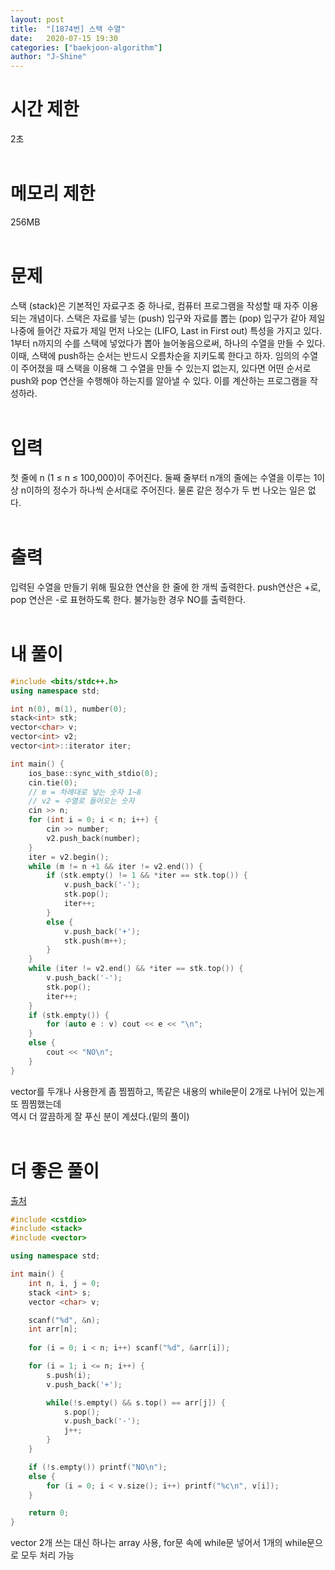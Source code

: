 ```yaml
---
layout: post
title:  "[1874번] 스택 수열"
date:   2020-07-15 19:30
categories: ["baekjoon-algorithm"]
author: "J-Shine"
---
```

# 시간 제한
2초<br><br>

# 메모리 제한
256MB<br><br>

# 문제  

스택 (stack)은 기본적인 자료구조 중 하나로, 컴퓨터 프로그램을 작성할 때 자주 이용되는 개념이다. 
스택은 자료를 넣는 (push) 입구와 자료를 뽑는 (pop) 입구가 같아 제일 나중에 들어간 자료가 제일 먼저 나오는 (LIFO, Last in First out) 특성을 가지고 있다.<br>
1부터 n까지의 수를 스택에 넣었다가 뽑아 늘어놓음으로써, 하나의 수열을 만들 수 있다. 
이때, 스택에 push하는 순서는 반드시 오름차순을 지키도록 한다고 하자. 
임의의 수열이 주어졌을 때 스택을 이용해 그 수열을 만들 수 있는지 없는지, 있다면 어떤 순서로 push와 pop 연산을 수행해야 하는지를 알아낼 수 있다. 이를 계산하는 프로그램을 작성하라.<br><br>

# 입력  

첫 줄에 n (1 ≤ n ≤ 100,000)이 주어진다. 둘째 줄부터 n개의 줄에는 수열을 이루는 1이상 n이하의 정수가 하나씩 순서대로 주어진다. 물론 같은 정수가 두 번 나오는 일은 없다.<br><br>

# 출력  

입력된 수열을 만들기 위해 필요한 연산을 한 줄에 한 개씩 출력한다. push연산은 +로, pop 연산은 -로 표현하도록 한다. 불가능한 경우 NO를 출력한다.<br><br>

# 내 풀이

```c++
#include <bits/stdc++.h>
using namespace std;

int n(0), m(1), number(0);
stack<int> stk;
vector<char> v;
vector<int> v2;
vector<int>::iterator iter;

int main() {
	ios_base::sync_with_stdio(0);
	cin.tie(0);
	// m = 차례대로 넣는 숫자 1~8
	// v2 = 수열로 들어오는 숫자
	cin >> n;
	for (int i = 0; i < n; i++) {
		cin >> number;
		v2.push_back(number);
	}
	iter = v2.begin();
	while (m != n +1 && iter != v2.end()) {
		if (stk.empty() != 1 && *iter == stk.top()) {
			v.push_back('-');
			stk.pop();
			iter++;
		}
		else {
			v.push_back('+');
			stk.push(m++);
		}
	}
	while (iter != v2.end() && *iter == stk.top()) {
		v.push_back('-');
		stk.pop();
		iter++;
	}
	if (stk.empty()) {
		for (auto e : v) cout << e << "\n";
	}
	else {
		cout << "NO\n";
	}
}
```
vector를 두개나 사용한게 좀 찜찜하고, 똑같은 내용의 while문이 2개로 나뉘어 있는게 또 찜찜했는데 <br>
역시 더 깔끔하게 잘 푸신 분이 계셨다.(밑의 풀이)<br><br>

# 더 좋은 풀이
[출처](https://sihyungyou.github.io/baekjoon-1874/)
```c++
#include <cstdio>
#include <stack>
#include <vector>

using namespace std;

int main() {
    int n, i, j = 0;
    stack <int> s;
    vector <char> v;

    scanf("%d", &n);
    int arr[n];
    
    for (i = 0; i < n; i++) scanf("%d", &arr[i]);

    for (i = 1; i <= n; i++) {
        s.push(i);
        v.push_back('+');

        while(!s.empty() && s.top() == arr[j]) {
            s.pop();
            v.push_back('-');
            j++;
        }
    }

    if (!s.empty()) printf("NO\n");
    else {
        for (i = 0; i < v.size(); i++) printf("%c\n", v[i]);
    }

    return 0;
}
```
vector 2개 쓰는 대신 하나는 array 사용, for문 속에 while문 넣어서 1개의 while문으로 모두 처리 가능<br><br>
